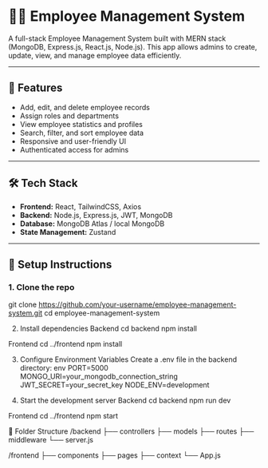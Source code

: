 # 🧑‍💼 Employee Management System

A full-stack Employee Management System built with MERN stack (MongoDB, Express.js, React.js, Node.js). This app allows admins to create, update, view, and manage employee data efficiently.

---

## 🚀 Features

- Add, edit, and delete employee records
- Assign roles and departments
- View employee statistics and profiles
- Search, filter, and sort employee data
- Responsive and user-friendly UI
- Authenticated access for admins

---

## 🛠️ Tech Stack

- **Frontend:** React, TailwindCSS, Axios
- **Backend:** Node.js, Express.js, JWT, MongoDB
- **Database:** MongoDB Atlas / local MongoDB
- **State Management:** Zustand

---

## 🔧 Setup Instructions

### 1. Clone the repo
git clone https://github.com/your-username/employee-management-system.git
cd employee-management-system

2. Install dependencies
Backend
cd backend
npm install

Frontend
cd ../frontend
npm install

3. Configure Environment Variables
Create a .env file in the backend directory:
env
PORT=5000
MONGO_URI=your_mongodb_connection_string
JWT_SECRET=your_secret_key
NODE_ENV=development

4. Start the development server
Backend
cd backend
npm run dev

Frontend
cd ../frontend
npm start

📂 Folder Structure
/backend
  ├── controllers
  ├── models
  ├── routes
  ├── middleware
  └── server.js

/frontend
  ├── components
  ├── pages
  ├── context
  └── App.js

